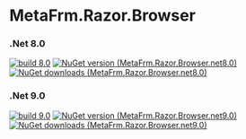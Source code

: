 # MetaFrm.Razor.Browser

### .Net 8.0
[![build 8.0](https://github.com/MetaFrm/MetaFrm.Razor.Browser/actions/workflows/build_8.0.yml/badge.svg)](https://github.com/MetaFrm/MetaFrm.Razor.Browser/actions/workflows/build_8.0.yml)
[![NuGet version (MetaFrm.Razor.Browser.net8.0)](https://img.shields.io/nuget/v/MetaFrm.Razor.Browser.net8.0)](https://www.nuget.org/packages/MetaFrm.Razor.Browser.net8.0/)
[![NuGet downloads (MetaFrm.Razor.Browser.net8.0)](https://img.shields.io/nuget/dt/MetaFrm.Razor.Browser.net8.0)](https://www.nuget.org/packages/MetaFrm.Razor.Browser.net8.0/)
### .Net 9.0
[![build 9.0](https://github.com/MetaFrm/MetaFrm.Razor.Browser/actions/workflows/build_9.0.yml/badge.svg)](https://github.com/MetaFrm/MetaFrm.Razor.Browser/actions/workflows/build_9.0.yml)
[![NuGet version (MetaFrm.Razor.Browser.net9.0)](https://img.shields.io/nuget/v/MetaFrm.Razor.Browser.net9.0)](https://www.nuget.org/packages/MetaFrm.Razor.Browser.net9.0/)
[![NuGet downloads (MetaFrm.Razor.Browser.net9.0)](https://img.shields.io/nuget/dt/MetaFrm.Razor.Browser.net9.0)](https://www.nuget.org/packages/MetaFrm.Razor.Browser.net9.0/)